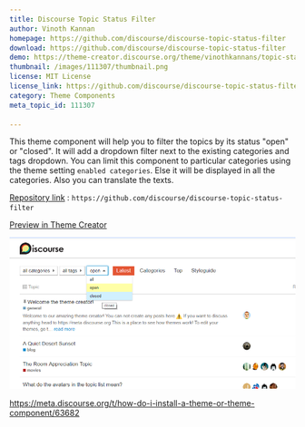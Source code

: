 ```yaml
---
title: Discourse Topic Status Filter
author: Vinoth Kannan
homepage: https://github.com/discourse/discourse-topic-status-filter
download: https://github.com/discourse/discourse-topic-status-filter
demo: https://theme-creator.discourse.org/theme/vinothkannans/topic-status-filter
thumbnail: /images/111307/thumbnail.png
license: MIT License
license_link: https://github.com/discourse/discourse-topic-status-filter/blob/master/LICENSE
category: Theme Components
meta_topic_id: 111307

---
```

This theme component will help you to filter the topics by its status "open" or "closed". It will add a dropdown filter next to the existing categories and tags dropdown. You can limit this component to particular categories using the theme setting `enabled categories`. Else it will be displayed in all the categories. Also you can translate the texts.

[Repository link](https://github.com/discourse/discourse-topic-status-filter) :
`https://github.com/discourse/discourse-topic-status-filter`

[Preview in Theme Creator]( https://theme-creator.discourse.org/theme/vinothkannans/topic-status-filter)

![topic-status-filter: 690x364](/images/111307/v4mHzaxepD435gwdKNYe08itJRS.png) 

 https://meta.discourse.org/t/how-do-i-install-a-theme-or-theme-component/63682